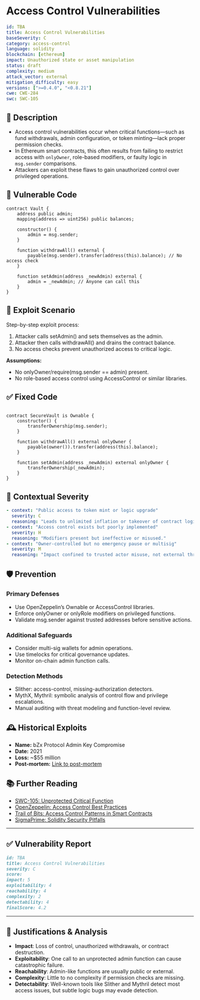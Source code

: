 # Access Control Vulnerabilities

``` YAML
id: TBA
title: Access Control Vulnerabilities
baseSeverity: C
category: access-control
language: solidity
blockchain: [ethereum]
impact: Unauthorized state or asset manipulation
status: draft
complexity: medium
attack_vector: external
mitigation_difficulty: easy
versions: [">=0.4.0", "<0.8.21"]
cwe: CWE-284
swc: SWC-105
```

## 📝 Description

- Access control vulnerabilities occur when critical functions—such as fund withdrawals, admin configuration, or token minting—lack proper permission checks. 
- In Ethereum smart contracts, this often results from failing to restrict access with `onlyOwner`, role-based modifiers, or faulty logic in `msg.sender` comparisons. 
- Attackers can exploit these flaws to gain unauthorized control over privileged operations.

## 🚨 Vulnerable Code

```solidity
contract Vault {
    address public admin;
    mapping(address => uint256) public balances;

    constructor() {
        admin = msg.sender;
    }

    function withdrawAll() external {
        payable(msg.sender).transfer(address(this).balance); // No access check
    }

    function setAdmin(address _newAdmin) external {
        admin = _newAdmin; // Anyone can call this
    }
}
```

## 🧪 Exploit Scenario

Step-by-step exploit process:

1. Attacker calls setAdmin() and sets themselves as the admin.
2. Attacker then calls withdrawAll() and drains the contract balance.
3. No access checks prevent unauthorized access to critical logic.

**Assumptions:**

- No onlyOwner/require(msg.sender == admin) present.
- No role-based access control using AccessControl or similar libraries.

## ✅ Fixed Code

```solidity

contract SecureVault is Ownable {
    constructor() {
        transferOwnership(msg.sender);
    }

    function withdrawAll() external onlyOwner {
        payable(owner()).transfer(address(this).balance);
    }

    function setAdmin(address _newAdmin) external onlyOwner {
        transferOwnership(_newAdmin);
    }
}
```

## 🧭 Contextual Severity

```yaml
- context: "Public access to token mint or logic upgrade"
  severity: C
  reasoning: "Leads to unlimited inflation or takeover of contract logic."
- context: "Access control exists but poorly implemented"
  severity: H
  reasoning: "Modifiers present but ineffective or misused."
- context: "Owner-controlled but no emergency pause or multisig"
  severity: M
  reasoning: "Impact confined to trusted actor misuse, not external threats."
```

## 🛡️ Prevention

### Primary Defenses

- Use OpenZeppelin’s Ownable or AccessControl libraries.
- Enforce onlyOwner or onlyRole modifiers on privileged functions.
- Validate msg.sender against trusted addresses before sensitive actions.

### Additional Safeguards

- Consider multi-sig wallets for admin operations.
- Use timelocks for critical governance updates.
- Monitor on-chain admin function calls.

### Detection Methods

- Slither: access-control, missing-authorization detectors.
- MythX, Mythril: symbolic analysis of control flow and privilege escalations.
- Manual auditing with threat modeling and function-level review.

## 🕰️ Historical Exploits

- **Name:** bZx Protocol Admin Key Compromise 
- **Date:** 2021 
- **Loss:** ~$55 million
- **Post-mortem:** [Link to post-mortem](https://rekt.news/bzx-rekt/) 

## 📚 Further Reading

- [SWC-105: Unprotected Critical Function](https://swcregistry.io/docs/SWC-105)
- [OpenZeppelin: Access Control Best Practices](https://docs.openzeppelin.com/contracts/4.x/access-control)
- [Trail of Bits: Access Control Patterns in Smart Contracts](https://www.trailofbits.com/services/software-assurance/blockchain/) 
- [SigmaPrime: Solidity Security Pitfalls](https://blog.sigmaprime.io/solidity-security.html) 

---

## ✅ Vulnerability Report

```markdown
id: TBA
title: Access Control Vulnerabilities
severity: C
score:
impact: 5         
exploitability: 4 
reachability: 4   
complexity: 2     
detectability: 4  
finalScore: 4.2
```

---

## 📄 Justifications & Analysis

- **Impact**: Loss of control, unauthorized withdrawals, or contract destruction.
- **Exploitability**: One call to an unprotected admin function can cause catastrophic failure.
- **Reachability**: Admin-like functions are usually public or external.
- **Complexity**: Little to no complexity if permission checks are missing.
- **Detectability**: Well-known tools like Slither and Mythril detect most access issues, but subtle logic bugs may evade detection.